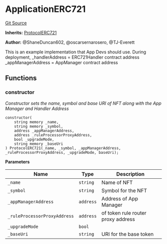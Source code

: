 # ApplicationERC721
[Git Source](https://github.com/thrackle-io/rules-protocol/blob/9adfea3f253340fbb4af30cdc0009d491b72e160/src/example/ApplicationERC721.sol)

**Inherits:**
[ProtocolERC721](/src/token/ProtocolERC721.sol/contract.ProtocolERC721.md)

**Author:**
@ShaneDuncan602, @oscarsernarosero, @TJ-Everett

This is an example implementation that App Devs should use.
During deployment, _handlerAddress = ERC721Handler contract address
_appManagerAddress = AppManager contract address


## Functions
### constructor

*Constructor sets the name, symbol and base URI of NFT along with the App Manager and Handler Address*


```solidity
constructor(
    string memory _name,
    string memory _symbol,
    address _appManagerAddress,
    address _ruleProcessorProxyAddress,
    bool _upgradeMode,
    string memory _baseUri
) ProtocolERC721(_name, _symbol, _appManagerAddress, _ruleProcessorProxyAddress, _upgradeMode, baseUri);
```
**Parameters**

|Name|Type|Description|
|----|----|-----------|
|`_name`|`string`|Name of NFT|
|`_symbol`|`string`|Symbol for the NFT|
|`_appManagerAddress`|`address`|Address of App Manager|
|`_ruleProcessorProxyAddress`|`address`|of token rule router proxy address|
|`_upgradeMode`|`bool`||
|`_baseUri`|`string`|URI for the base token|


